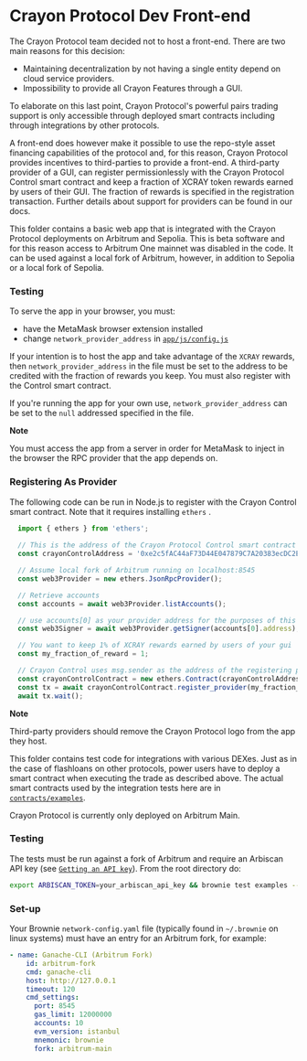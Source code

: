 # Crayon Protocol Dev Front-end

The Crayon Protocol team decided not to host a front-end. There are two main reasons for this decision:

  * Maintaining decentralization by not having a single entity depend on cloud service providers.
  * Impossibility to provide all Crayon Features through a GUI.

To elaborate on this last point, Crayon Protocol's powerful pairs trading support is only accessible through deployed smart contracts including through integrations by other protocols. 

A front-end does however make it possible to use the repo-style asset financing capabilities of the protocol and, for this reason, Crayon Protocol provides incentives to third-parties to provide a front-end. A third-party provider of a GUI, can register permissionlessly with the Crayon Protocol Control smart contract and keep a fraction of XCRAY token rewards earned by users of their GUI. The fraction of rewards is specified in the registration transaction. Further details about support for providers can be found in our docs.

This folder contains a basic web app that is integrated with the Crayon Protocol deployments on Arbitrum and Sepolia. This is beta software and for this reason access to Arbitrum One mainnet was disabled in the code. It can be used against a local fork of Arbitrum, however, in addition to Sepolia or a local fork of Sepolia.

### Testing

To serve the app in your browser, you must:

  * have the MetaMask browser extension installed
  * change `network_provider_address` in [`app/js/config.js`](./app/js/config.js) 

If your intention is to host the app and take advantage of the `XCRAY` rewards, then `network_provider_address` in the file must be set to the address to be credited with the fraction of rewards you keep. You must also register with the Control smart contract. 

If you're running the app for your own use, `network_provider_address` can be set to the `null` addressed specified in the file.

**Note**

You must access the app from a server in order for MetaMask to inject in the browser the RPC provider that the app depends on.

### Registering As Provider

The following code can be run in Node.js to register with the Crayon Control smart contract. Note that it requires installing `ethers` .

```javascript
  import { ethers } from 'ethers';
  
  // This is the address of the Crayon Protocol Control smart contract on Arbitrum
  const crayonControlAddress = '0xe2c5fAC44aF73D44E047879C7A20383ecDC2EEfa';

  // Assume local fork of Arbitrum running on localhost:8545
  const web3Provider = new ethers.JsonRpcProvider();

  // Retrieve accounts
  const accounts = await web3Provider.listAccounts();

  // use accounts[0] as your provider address for the purposes of this test
  const web3Signer = await web3Provider.getSigner(accounts[0].address);

  // You want to keep 1% of XCRAY rewards earned by users of your gui
  const my_fraction_of_reward = 1;

  // Crayon Control uses msg.sender as the address of the registering provider
  const crayonControlContract = new ethers.Contract(crayonControlAddress, ["function register_provider(uint256) external"], web3Signer);
  const tx = await crayonControlContract.register_provider(my_fraction_of_reward);
  await tx.wait();
```

**Note**

Third-party providers should remove the Crayon Protocol logo from the app they host.









This folder contains test code for integrations with various DEXes. Just as in the case of flashloans on other protocols, power users have to deploy a smart contract when executing the trade as described above. The actual smart contracts used by the integration tests here are in [`contracts/examples`](../contracts/examples/).

Crayon Protocol is currently only deployed on Arbitrum Main.

### Testing

The tests must be run against a fork of Arbitrum and require an Arbiscan API key (see [`Getting an API key`](https://docs.arbiscan.io/getting-started/viewing-api-usage-statistics)). From the root directory do:

```bash
export ARBISCAN_TOKEN=your_arbiscan_api_key && brownie test examples --network arbitrum-fork
```
### Set-up

Your Brownie `network-config.yaml` file (typically found in `~/.brownie` on linux systems) must have an entry for an Arbitrum fork, for example:

```yaml
- name: Ganache-CLI (Arbitrum Fork)
    id: arbitrum-fork
    cmd: ganache-cli
    host: http://127.0.0.1
    timeout: 120 
    cmd_settings:
      port: 8545
      gas_limit: 12000000
      accounts: 10
      evm_version: istanbul
      mnemonic: brownie
      fork: arbitrum-main
```